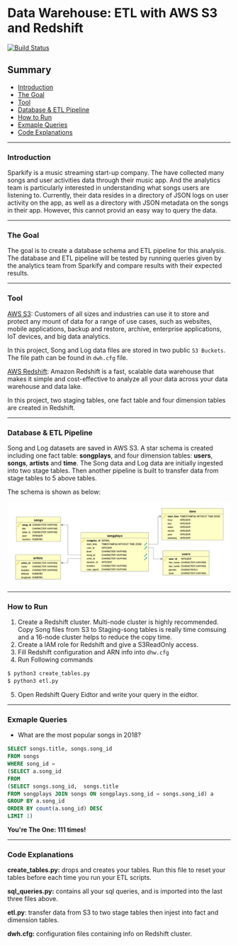 #  Data Warehouse: ETL with AWS S3 and Redshift

[![Build Status](https://travis-ci.org/joemccann/dillinger.svg?branch=master)](https://travis-ci.org/joemccann/dillinger)

## Summary
- [Introduction](#Introduction)
- [The Goal](#The-Goal)
- [Tool](#Tool)
- [Database & ETL Pipeline](#Database-&-ETL-Pipeline)
- [How to Run](#How-to-Run)
- [Exmaple Queries](#Exmaple-Queries)
- [Code Explanations](#Code-Explanations)
***
### Introduction

Sparkify is a music streaming start-up company. The have collected many songs and user activities data through their 
music app. And the analytics team is particularly interested in understanding what songs users are listening to. 
Currently, their data resides in a directory of JSON logs on user activity on the app, as well as a directory with JSON 
metadata on the songs in their app. However, this cannot provid an easy way to query the data. 
***
### The Goal
The goal is to create a database schema and ETL pipeline for this analysis. The database and ETL pipeline will be 
tested by running queries given by the analytics team from Sparkify and compare results with their expected results.
***
### Tool
[AWS S3](https://aws.amazon.com/s3/): Customers of all sizes and industries can use it to store and protect any mount of data for a range of use cases, such as websites, mobile applications, backup and restore, archive, enterprise applications, IoT devices, and big data analytics. 

In this project, Song and Log data files are stored in two public ``S3 Buckets``. The file path can be found in ``dwh.cfg`` file.

[AWS Redshift](https://aws.amazon.com/redshift/): Amazon Redshift is a fast, scalable data warehouse that makes it simple and cost-effective to analyze all your data across your data warehouse and data lake.

In this project, two staging tables, one fact table and four dimension tables are created in Redshift.

***
### Database & ETL Pipeline
Song and Log datasets are saved in AWS S3. A star schema is created including one fact table: **songplays**, and four dimension tables: **users**, **songs**, **artists** and **time**. The Song data and Log data are initially ingested into two stage tables. Then another pipeline is built to transfer data from stage tables to 5 above tables. 

The schema is shown as below:

![schema](./img/Schema.JPG)
***
### How to Run
1. Create a Redshift cluster. Multi-node cluster is highly recommended. Copy Song files from S3 to Staging-song tables is really time comsuing and a 16-node cluster helps to reduce the copy time.
2. Create a IAM role for Redshift and give a S3ReadOnly access.
3. Fill Redshift configuration and ARN info into ```dhw.cfg```
4. Run Following commands
```sh
$ python3 create_tables.py
$ python3 etl.py
```
5. Open Redshift Query Eidtor and write your query in the eidtor.

***
### Exmaple Queries
* What are the most popular songs in 2018? 

```SQL
SELECT songs.title, songs.song_id
FROM songs
WHERE song_id = 
(SELECT a.song_id
FROM
(SELECT songs.song_id,  songs.title
FROM songplays JOIN songs ON songplays.song_id = songs.song_id) a
GROUP BY a.song_id
ORDER BY count(a.song_id) DESC
LIMIT 1)
```

**You're The One: 111 times!**
***
### Code Explanations
**create_tables.py:** drops and creates your tables. Run this file to reset your tables before each time you run 
your ETL scripts.

**sql_queries.py:** contains all your sql queries, and is imported into the last three files above.

**etl.py**: transfer data from S3 to two stage tables then injest into fact and dimension tables.

**dwh.cfg:** configuration files containing info on Redshift cluster.